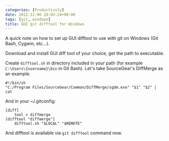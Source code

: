 ```yaml
---
categories: [Productivity]
date: 2012-12-06 20:02:24+00:00
tags: [git, windows]
title: GUI git difftool for Windows
---
```


A quick note on how to set up GUI difftool to use with git on Windows (Git Bash, Cygwin, etc...).

Download and install GUI diff tool of your choice, get the path to executable.

Create `difftool.sh` in directory included in your path (for example `C:\Users\{username}\bin` in Git Bash). Let's take SourceGear's DiffMerge as an example.

    #!/bin/sh
    "C:/Program Files/SourceGear/Common/DiffMerge/sgdm.exe" "$1" "$2" | cat

And in your ~/.gitconfig:

    [diff]
        tool = diffmerge
    [difftool "diffmerge"]
        difftool.sh "$LOCAL" "$REMOTE"

And difftool is available via `git difftool` command now.
